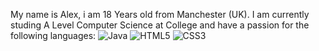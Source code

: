 My name is Alex, i am 18 Years old from Manchester (UK). I am currently studing A Level Computer Science at College and have a passion for the following languages:
![Java](https://img.shields.io/badge/Java-informational?style=plastic&logo=java&logoColor=black&color=f76802) ![HTML5](https://img.shields.io/badge/HTML5-informational?style=plastic&logo=HTML5&logoColor=black&color=004ffa) ![CSS3](https://img.shields.io/badge/CSS3-informational?style=plastic&logo=CSS3&logoColor=black&color=2ba64e)

